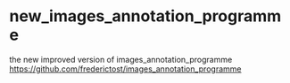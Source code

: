 # new_images_annotation_programme
the new improved version of  images_annotation_programme https://github.com/frederictost/images_annotation_programme
